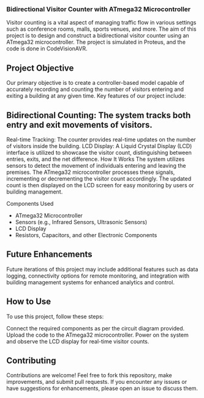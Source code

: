### Bidirectional Visitor Counter with ATmega32 Microcontroller
Visitor counting is a vital aspect of managing traffic flow in various settings such as conference rooms, malls, sports venues, and more. The aim of this project is to design and construct a bidirectional visitor counter using an ATmega32 microcontroller. The project is simulated in Proteus, and the code is done in CodeVisionAVR.

## Project Objective
Our primary objective is to create a controller-based model capable of accurately recording and counting the number of visitors entering and exiting a building at any given time. Key features of our project include:

## Bidirectional Counting: The system tracks both entry and exit movements of visitors.
Real-time Tracking: The counter provides real-time updates on the number of visitors inside the building.
LCD Display: A Liquid Crystal Display (LCD) interface is utilized to showcase the visitor count, distinguishing between entries, exits, and the net difference.
How It Works
The system utilizes sensors to detect the movement of individuals entering and leaving the premises. The ATmega32 microcontroller processes these signals, incrementing or decrementing the visitor count accordingly. The updated count is then displayed on the LCD screen for easy monitoring by users or building management.

Components Used
- ATmega32 Microcontroller
- Sensors (e.g., Infrared Sensors, Ultrasonic Sensors)
- LCD Display
- Resistors, Capacitors, and other Electronic Components

## Future Enhancements
Future iterations of this project may include additional features such as data logging, connectivity options for remote monitoring, and integration with building management systems for enhanced analytics and control.

## How to Use
To use this project, follow these steps:

Connect the required components as per the circuit diagram provided.
Upload the code to the ATmega32 microcontroller.
Power on the system and observe the LCD display for real-time visitor counts.

## Contributing
Contributions are welcome! Feel free to fork this repository, make improvements, and submit pull requests. If you encounter any issues or have suggestions for enhancements, please open an issue to discuss them.

